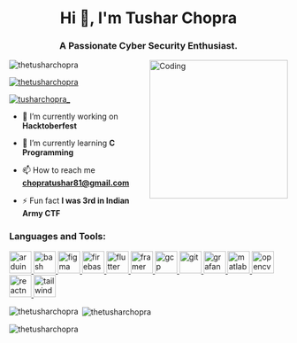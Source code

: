 <h1 align="center">Hi 👋, I'm Tushar Chopra</h1>
<h3 align="center">A Passionate Cyber Security Enthusiast.</h3>
<img align="right" alt="Coding" width="250" src="https://media.tenor.com/KmPFMGQ07-4AAAAM/hffgf.gif">
<p align="left"> <img src="https://komarev.com/ghpvc/?username=thetusharchopra&label=Profile%20views&color=0e75b6&style=flat" alt="thetusharchopra" /> </p>
<p align="left"> <a href="https://github.com/ryo-ma/github-profile-trophy"><img src="https://github-profile-trophy.vercel.app/?username=thetusharchopra" alt="thetusharchopra" /></a> </p>
<p align="left"> <a href="https://twitter.com/tusharchopra_" target="blank"><img src="https://img.shields.io/twitter/follow/tusharchopra_?logo=twitter&style=for-the-badge" alt="tusharchopra_" /></a> </p>

- 🔭 I’m currently working on **Hacktoberfest**

- 🌱 I’m currently learning **C Programming**

- 📫 How to reach me **chopratushar81@gmail.com**

- ⚡ Fun fact **I was 3rd in Indian Army CTF**

<h3 align="left">Languages and Tools:</h3>
<p align="left"> <a href="https://www.arduino.cc/" target="_blank" rel="noreferrer"> <img src="https://cdn.worldvectorlogo.com/logos/arduino-1.svg" alt="arduino" width="40" height="40"/> </a> <a href="https://www.gnu.org/software/bash/" target="_blank" rel="noreferrer"> <img src="https://www.vectorlogo.zone/logos/gnu_bash/gnu_bash-icon.svg" alt="bash" width="40" height="40"/> </a> <a href="https://www.figma.com/" target="_blank" rel="noreferrer"> <img src="https://www.vectorlogo.zone/logos/figma/figma-icon.svg" alt="figma" width="40" height="40"/> </a> <a href="https://firebase.google.com/" target="_blank" rel="noreferrer"> <img src="https://www.vectorlogo.zone/logos/firebase/firebase-icon.svg" alt="firebase" width="40" height="40"/> </a> <a href="https://flutter.dev" target="_blank" rel="noreferrer"> <img src="https://www.vectorlogo.zone/logos/flutterio/flutterio-icon.svg" alt="flutter" width="40" height="40"/> </a> <a href="https://www.framer.com/" target="_blank" rel="noreferrer"> <img src="https://www.vectorlogo.zone/logos/framer/framer-icon.svg" alt="framer" width="40" height="40"/> </a> <a href="https://cloud.google.com" target="_blank" rel="noreferrer"> <img src="https://www.vectorlogo.zone/logos/google_cloud/google_cloud-icon.svg" alt="gcp" width="40" height="40"/> </a> <a href="https://git-scm.com/" target="_blank" rel="noreferrer"> <img src="https://www.vectorlogo.zone/logos/git-scm/git-scm-icon.svg" alt="git" width="40" height="40"/> </a> <a href="https://grafana.com" target="_blank" rel="noreferrer"> <img src="https://www.vectorlogo.zone/logos/grafana/grafana-icon.svg" alt="grafana" width="40" height="40"/> </a> <a href="https://www.mathworks.com/" target="_blank" rel="noreferrer"> <img src="https://upload.wikimedia.org/wikipedia/commons/2/21/Matlab_Logo.png" alt="matlab" width="40" height="40"/> </a> <a href="https://opencv.org/" target="_blank" rel="noreferrer"> <img src="https://www.vectorlogo.zone/logos/opencv/opencv-icon.svg" alt="opencv" width="40" height="40"/> </a> <a href="https://reactnative.dev/" target="_blank" rel="noreferrer"> <img src="https://reactnative.dev/img/header_logo.svg" alt="reactnative" width="40" height="40"/> </a> <a href="https://tailwindcss.com/" target="_blank" rel="noreferrer"> <img src="https://www.vectorlogo.zone/logos/tailwindcss/tailwindcss-icon.svg" alt="tailwind" width="40" height="40"/> </a> </p>
<p><img align="left" src="https://github-readme-stats.vercel.app/api/top-langs?username=thetusharchopra&show_icons=true&locale=en&layout=compact" alt="thetusharchopra" /></p>

<p>&nbsp;<img align="center" src="https://github-readme-stats.vercel.app/api?username=thetusharchopra&show_icons=true&locale=en" alt="thetusharchopra" /></p>

<p><img align="center" src="https://github-readme-streak-stats.herokuapp.com/?user=thetusharchopra&" alt="thetusharchopra" /></p>


